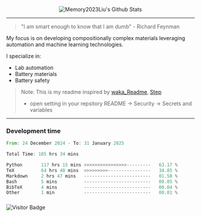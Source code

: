 <div align="center">
    <img align="center" src="https://github-readme-stats.vercel.app/api?username=Memory2023Liu&show_icons=true&count_private=true&hide_border=true" alt="Memory2023Liu's Github Stats"></img>
</div>

---

> "I am smart enough to know that I am dumb" - Richard Feynman 

My focus is on developing compositionally complex materials leveraging automation and machine learning technologies.

I specialize in:
- Lab automation
- Battery materials
- Battery safety

> Note: This is my readme inspired by [waka_Readme](https://github.com/marketplace/actions/waka-readme), [Step](https://github.com/orgs/community/discussions/116451)
> - open setting in your repsitory README -> Security -> Secrets and variables

---

### Development time
<!--START_SECTION:waka-->

```rust
From: 24 December 2024 - To: 31 January 2025

Total Time: 185 hrs 34 mins

Python       117 hrs 15 mins >>>>>>>>>>>>>>>>---------   63.17 %
TeX          64 hrs 40 mins  >>>>>>>>>----------------   34.85 %
Markdown     2 hrs 47 mins   -------------------------   01.50 %
Bash         5 mins          -------------------------   00.05 %
BibTeX       4 mins          -------------------------   00.04 %
Other        1 min           -------------------------   00.01 %
```

<!--END_SECTION:waka-->

### 

![Visitor Badge](https://visitor-badge.laobi.icu/badge?page_id=Memory2023Liu.Memory2023Liu)
